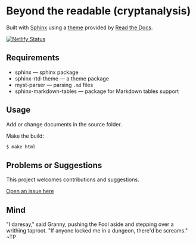 # Beyond the readable (cryptanalysis)

Built with [Sphinx](https://www.sphinx-doc.org) using a [theme](https://github.com/readthedocs/sphinx_rtd_theme) provided
by [Read the Docs](https://readthedocs.org/).

[![Netlify Status](https://api.netlify.com/api/v1/badges/a518896c-6b0e-4924-8695-2927513ed7f6/deploy-status)](https://app.netlify.com/sites/jazzy-pie-010675/deploys)

## Requirements

* sphinx — sphinx package
* sphinx-rtd-theme — a theme package
* myst-parser — parsing `.md` files
* sphinx-markdown-tables — package for Markdown tables support

## Usage

Add or change documents in the source folder.

Make the build:
```bash
$ make html
```

## Problems or Suggestions

This project welcomes contributions and suggestions. 

[Open an issue here](https://github.com/tymyrddin/red-crypt/issues)

## Mind

"I daresay," said Granny, pushing the Fool aside and stepping over a writhing taproot. "If anyone locked me in a dungeon, there'd be screams." ~TP
